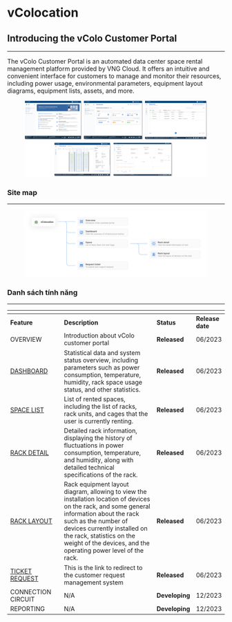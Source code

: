 # vColocation

## Introducing the vColo Customer Portal

***

The vColo Customer Portal is an automated data center space rental management platform provided by VNG Cloud. It offers an intuitive and convenient interface for customers to manage and monitor their resources, including power usage, environmental parameters, equipment layout diagrams, equipment lists, assets, and more.

<figure><img src="../.gitbook/assets/image (9) (1) (1) (1) (1) (1) (1) (1) (1) (1) (1) (1) (1).png" alt=""><figcaption></figcaption></figure>

### Site map <a href="#vcolocation-sitemap" id="vcolocation-sitemap"></a>

***

<figure><img src="../.gitbook/assets/image (1) (1) (1) (1) (1) (1) (1) (1) (1) (1) (1) (1) (1) (1) (1) (1) (1) (1) (1) (1) (1) (1) (1) (1) (1) (1) (1) (1).png" alt=""><figcaption></figcaption></figure>

### Danh sách tính năng <a href="#vcolocation-danhsachtinhnang" id="vcolocation-danhsachtinhnang"></a>

***

<table data-header-hidden><thead><tr><th width="140"></th><th width="403"></th><th></th><th></th></tr></thead><tbody><tr><td><strong>Feature</strong></td><td><strong>Description</strong></td><td><strong>Status</strong></td><td><strong>Release date</strong></td></tr><tr><td>OVERVIEW</td><td>Introduction about vColo customer portal</td><td><strong>Released</strong></td><td>06/2023</td></tr><tr><td><a href="https://vngctech.atlassian.net/wiki/spaces/VCPUG/pages/878673926">DASHBOARD</a></td><td>Statistical data and system status overview, including parameters such as power consumption, temperature, humidity, rack space usage status, and other statistics.</td><td><strong>Released</strong></td><td>06/2023</td></tr><tr><td><a href="https://vngctech.atlassian.net/wiki/spaces/VCPUG/pages/878477322">SPACE LIST</a></td><td>List of rented spaces, including the list of racks, rack units, and cages that the user is currently renting.</td><td><strong>Released</strong></td><td>06/2023</td></tr><tr><td><a href="https://vngctech.atlassian.net/wiki/spaces/VCPUG/pages/878542922">RACK DETAIL</a></td><td>Detailed rack information, displaying the history of fluctuations in power consumption, temperature, and humidity, along with detailed technical specifications of the rack.</td><td><strong>Released</strong></td><td>06/2023</td></tr><tr><td><a href="https://vngctech.atlassian.net/wiki/spaces/VCPUG/pages/879001601">RACK LAYOUT</a></td><td>Rack equipment layout diagram, allowing to view the installation location of devices on the rack, and some general information about the rack such as the number of devices currently installed on the rack, statistics on the weight of the devices, and the operating power level of the rack.</td><td><strong>Released</strong></td><td>06/2023</td></tr><tr><td><a href="https://vngctech.atlassian.net/wiki/spaces/VCPUG/pages/882147377">TICKET REQUEST</a></td><td>This is the link to redirect to the customer request management system</td><td><strong>Released</strong></td><td>06/2023</td></tr><tr><td>CONNECTION CIRCUIT</td><td>N/A</td><td><strong>Developing</strong></td><td>12/2023</td></tr><tr><td>REPORTING</td><td>N/A</td><td><strong>Developing</strong></td><td>12/2023</td></tr></tbody></table>
